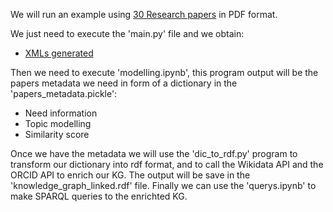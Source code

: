 We will run an example using [30 Research papers](https://github.com/MrGG14/OpenScience/tree/main/papers) in PDF format.

We just need to execute the 'main.py' file and we obtain: 

- [XMLs generated](https://github.com/MrGG14/OpenScience/tree/main/output)

Then we need to execute 'modelling.ipynb', this program output will be the papers metadata we need in form of a dictionary in the 'papers_metadata.pickle':
- Need information
- Topic modelling
- Similarity score

Once we have the metadata we will use the 'dic_to_rdf.py' program to transform our dictionary into rdf format, and to call the Wikidata API and the ORCID API to enrich our KG.
The output will be save in the 'knowledge_graph_linked.rdf' file. Finally we can use the 'querys.ipynb' to make SPARQL queries to the enrichted KG.
